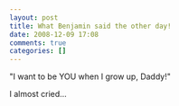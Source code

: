 ```yaml
---
layout: post
title: What Benjamin said the other day!
date: 2008-12-09 17:08
comments: true
categories: []
---
```

"I want to be YOU when I grow up, Daddy!"

I almost cried...
